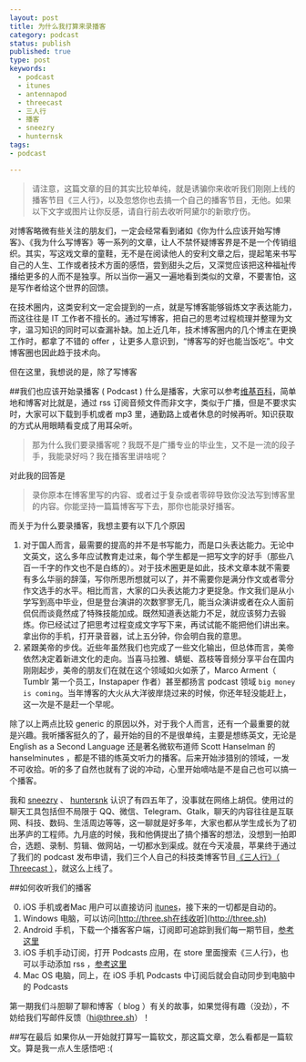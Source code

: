 ```yaml
--- 
layout: post
title: 为什么我打算来录播客
category: podcast
status: publish 
published: true
type: post
keywords:
  - podcast
  - itunes
  - antennapod
  - threecast
  - 三人行
  - 播客
  - sneezry
  - hunternsk
tags: 
- podcast

---
```

> 请注意，这篇文章的目的其实比较单纯，就是诱骗你来收听我们刚刚上线的播客节目《三人行》，以及忽悠你也去搞一个自己的播客节目，无他。如果以下文字或图片让你反感，请自行前去收听阿黛尔的新歌疗伤。

对博客略微有些关注的朋友们，一定会经常看到诸如《你为什么应该开始写博客》、《我为什么写博客》等一系列的文章，让人不禁怀疑博客界是不是一个传销组织。其实，写这戏文章的童鞋，无不是在阅读他人的安利文章之后，提起笔来书写自己的人生、工作或者技术方面的感悟，尝到甜头之后，又深觉应该把这种福祉传播给更多的人而不是独享。所以当你一遍又一遍地看到类似的文章，不要害怕，这是写作者给这个世界的回馈。

在技术圈内，这类安利文一定会提到的一点，就是写博客能够锻炼文字表达能力，而这往往是 IT 工作者不擅长的。通过写博客，把自己的思考过程梳理并整理为文字，温习知识的同时可以查漏补缺。加上近几年，技术博客圈内的几个博主在更换工作时，都拿了不错的 offer ，让更多人意识到，“博客写的好也能当饭吃”。中文博客圈也因此趋于技术向。

但在这里，我想说的是，除了写博客

##我们也应该开始录播客 ( Podcast )
什么是播客，大家可以参考[维基百科](https://zh.wikipedia.org/zh/%E6%92%AD%E5%AE%A2)，简单地和博客对比就是，通过 rss 订阅音频文件而非文字，类似于广播，但是不要求实时，大家可以下载到手机或者 mp3 里，通勤路上或者休息的时候再听。知识获取的方式从用眼睛看变成了用耳朵听。

> 那为什么我们要录播客呢？我既不是广播专业的毕业生，又不是一流的段子手，我能录好吗？我在播客里讲啥呢？

对此我的回答是

> 录你原本在博客里写的内容、或者过于复杂或者零碎导致你没法写到博客里的内容。你能坚持一篇篇博客写下去，那你也能录好播客。

而关于为什么要录播客，我想主要有以下几个原因

1. 对于国人而言，最需要的提高的并不是书写能力，而是口头表达能力。无论中文英文，这么多年应试教育走过来，每个学生都是一把写文字的好手（那些八百一千字的作文也不是白练的）。对于技术圈更是如此，技术文章本就不需要有多么华丽的辞藻，写你所思所想就可以了，并不需要你是满分作文或者零分作文选手的水平。相比而言，大家的口头表达能力才更捉急。作文我们是从小学写到高中毕业，但是登台演讲的次数寥寥无几，能当众演讲或者在众人面前侃侃而谈竟然成了特殊技能加成。既然知道表达能力不足，就应该努力去锻炼。你已经试过了把思考过程变成文字写下来，再试试能不能把他们讲出来。拿出你的手机，打开录音器，试上五分钟，你会明白我的意思。
2. 紧跟美帝的步伐。近些年虽然我们也完成了一些文化输出，但总体而言，美帝依然决定着新进文化的走向。当喜马拉雅、蜻蜓、荔枝等音频分享平台在国内刚刚起步，美帝的朋友们在就在这个领域如火如荼了，Marco Arment（ Tumblr 第一个员工，Instapaper 作者）甚至都扬言 podcast 领域 `big money is coming`。当年博客的大火从大洋彼岸烧过来的时候，你还年轻没能赶上，这一次是不是赶一个早呢。

除了以上两点比较 generic 的原因以外，对于我个人而言，还有一个最重要的就是兴趣。我听播客挺久的了，最开始的目的不是很单纯，主要是想练英文，无论是 English as a Second Language 还是著名微软布道师 Scott Hanselman 的 hanselminutes ，都是不错的练英文听力的播客。后来开始涉猎别的领域，一发不可收拾。听的多了自然也就有了说的冲动，心里开始嘀咕是不是自己也可以搞一个播客。

我和 [sneezry](https://sneezry.com) 、 [huntersnk](https://huntersnk.com)  认识了有四五年了，没事就在网络上胡侃。使用过的聊天工具包括但不局限于 QQ、微信、Telegram、Gtalk，聊天的内容往往是互联网、科技、数码、生活周边等等，这一聊就是好多年，大家也都从学生成长为了初出茅庐的工程师。九月底的时候，我和他俩提出了搞个播客的想法，没想到一拍即合，选题、录制、剪辑、做网站，一切都水到渠成。就在今天凌晨，苹果终于通过了我们的 podcast 发布申请，我们三个人自己的科技类博客节目[《三人行》（ Threecast ）](http://three.sh)，就这么上线了。

##如何收听我们的播客

0. iOS 手机或者Mac 用户可以直接访问 [itunes](
https://itunes.apple.com/cn/podcast/san-ren-xing/id1052351099?mt=2)，接下来的一切都是自动的。
1. Windows 电脑，可以访问[http://three.sh在线收听](http://three.sh)
2. Android 手机，下载一个播客客户端，订阅即可追踪到我们每一期节目，[参考这里](https://gist.github.com/rebornix/65f10eaa31d6aaeaebd4)
3. iOS 手机手动订阅，打开 Podcasts 应用，在 store 里面搜索《三人行》，也可以手动添加 rss ，[参考这里](https://gist.github.com/huntersnk/d1ee900347bbb673c523)
4. Mac OS 电脑，同上，在 iOS 手机 Podcasts 中订阅后就会自动同步到电脑中的 Podcasts

第一期我们斗胆聊了聊和博客（ blog ）有关的故事，如果觉得有趣（没劲），不妨给我们写邮件反馈（hi@three.sh）！

##写在最后
如果你从一开始就打算写一篇软文，那这篇文章，怎么看都是一篇软文。算是我一点人生感悟吧 :(
